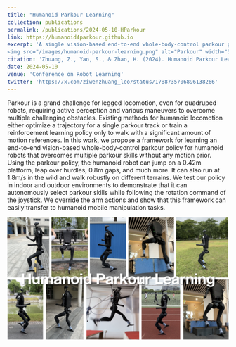 ```yaml
---
title: "Humanoid Parkour Learning"
collection: publications
permalink: /publications/2024-05-10-HParkour
link: https://humanoid4parkour.github.io
excerpt: 'A single vision-based end-to-end whole-body-control parkour policy for humanoid robots.
<img src="/images/humanoid-parkour-learning.png" alt="Parkour" width="500"/>'
citation: 'Zhuang, Z., Yao, S., & Zhao, H. (2024). Humanoid Parkour Learning. 8th Annual Conference on Robot Learning. '
date: 2024-05-10
venue: 'Conference on Robot Learning'
twitter: 'https://x.com/ziwenzhuang_leo/status/1788735706896138266'
---
```


Parkour is a grand challenge for legged locomotion, even for quadruped robots, requiring active perception and various maneuvers to overcome multiple challenging obstacles. Existing methods for humanoid locomotion either optimize a trajectory for a single parkour track or train a reinforcement learning policy only to walk with a significant amount of motion references. In this work, we propose a framework for learning an end-to-end vision-based whole-body-control parkour policy for humanoid robots that overcomes multiple parkour skills without any motion prior. Using the parkour policy, the humanoid robot can jump on a 0.42m platform, leap over hurdles, 0.8m gaps, and much more. It can also run at 1.8m/s in the wild and walk robustly on different terrains. We test our policy in indoor and outdoor environments to demonstrate that it can autonomously select parkour skills while following the rotation command of the joystick. We override the arm actions and show that this framework can easily transfer to humanoid mobile manipulation tasks.

![Parkour](/images/humanoid-parkour-learning.png)